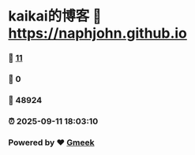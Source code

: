 # kaikai的博客 :link: https://naphjohn.github.io 
### :page_facing_up: [11](https://naphjohn.github.io/tag.html) 
### :speech_balloon: 0 
### :hibiscus: 48924 
### :alarm_clock: 2025-09-11 18:03:10 
### Powered by :heart: [Gmeek](https://github.com/Meekdai/Gmeek)
